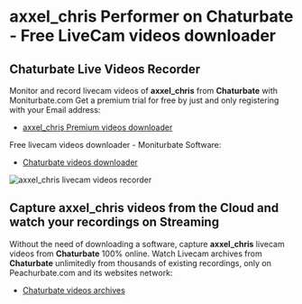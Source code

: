 # axxel_chris Performer on Chaturbate - Free LiveCam videos downloader

## Chaturbate Live Videos Recorder

Monitor and record livecam videos of **axxel_chris** from **Chaturbate** with Moniturbate.com
Get a premium trial for free by just and only registering with your Email address:
* [axxel_chris Premium videos downloader](https://moniturbate.com/request-demo-licence-key.html)

Free livecam videos downloader - Moniturbate Software:
* [Chaturbate videos downloader](https://moniturbate.com/moniturbate-download-software.html)

![axxel_chris livecam videos recorder](https://peachurnet.com/templates/moniturbate-software.png)


## Capture axxel_chris videos from the Cloud and watch your recordings on Streaming

Without the need of downloading a software, capture **axxel_chris** livecam videos from **Chaturbate** 100% online.
Watch Livecam archives from **Chaturbate** unlimitedly from thousands of existing recordings, only on Peachurbate.com and its websites network:
* [Chaturbate videos archives](https://peachurnet.com/)